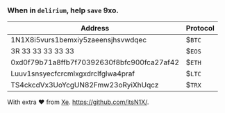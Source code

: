 ### When in `delirium`, help `save` 9xo.


|Address|Protocol|
|----|----|
|1N1X8i5vurs1bemxiy5zaeensjhsvwdqec|$`BTC`|bitcoin.org
|3R 33 33 33 33 33|$`EOS`|eos.io
|0xd0f79b71a8ffb7f70392630f8bfc900fca27af42|$`ETH`|ethereum.org
|Luuv1snsyecfcrcmlxgxdrclfglwa4praf|$`LTC`|litecoin.org
|TS4ckcdVx3UoYcgUN82Fmw23oRyiXhUqcz|$`TRX`|trongrid.io

With extra ❤️ from [Xe](https://2by.me).
https://github.com/itsN1X/.

